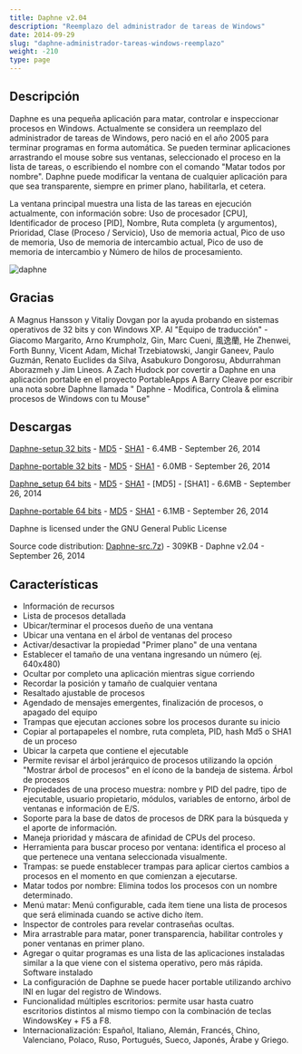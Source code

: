 ```yaml
---
title: Daphne v2.04
description: "Reemplazo del administrador de tareas de Windows"
date: 2014-09-29
slug: "daphne-administrador-tareas-windows-reemplazo"
weight: -210
type: page
---
```


## Descripción
Daphne es una pequeña aplicación para matar, controlar e inspeccionar procesos en Windows.
Actualmente se considera un reemplazo del administrador de tareas de Windows, pero nació en el año 2005 para terminar programas en forma automática.
Se pueden terminar aplicaciones arrastrando el mouse sobre sus ventanas, seleccionado el proceso en la lista de tareas, o escribiendo el nombre con el comando "Matar todos por nombre".
Daphne puede modificar la ventana de cualquier aplicación para que sea transparente, siempre en primer plano, habilitarla, et cetera.

La ventana principal muestra una lista de las tareas en ejecución actualmente, con información sobre: Uso de procesador [CPU], Identificador de proceso [PID], Nombre, Ruta completa (y argumentos), Prioridad, Clase (Proceso / Servicio), Uso de memoria actual, Pico de uso de memoria, Uso de memoria de intercambio actual, Pico de uso de memoria de intercambio y Número de hilos de procesamiento.

![daphne](/downloads/legacy/daphne/ScreenShot_1_201.png)

## Gracias
A Magnus Hansson y Vitaliy Dovgan por la ayuda probando en sistemas operativos de 32 bits y con Windows XP.
Al "Equipo de traducción" - Giacomo Margarito, Arno Krumpholz, Gin, Marc Cueni, 風逸蘭, He Zhenwei, Forth Bunny, Vicent Adam, Michał Trzebiatowski, Jangir Ganeev, Paulo Guzmán, Renato Euclides da Silva, Asabukuro Dongorosu, Abdurrahman Aborazmeh y Jim Lineos.
A Zach Hudock por covertir a Daphne en una aplicación portable en el proyecto PortableApps
A Barry Cleave por escribir una nota sobre Daphne llamada " Daphne - Modifica, Controla & elimina procesos de Windows con tu Mouse"

## Descargas
[Daphne-setup 32 bits](/downloads/legacy/daphne/Daphne_setup_x86.msi) - [MD5](/downloads/legacy/daphne/Daphne_setup_x86.msi.md5) - [SHA1](/downloads/legacy/daphne/Daphne_setup_x86.msi.sha1) - 6.4MB - September 26, 2014

[Daphne-portable 32 bits](/downloads/legacy/daphne/Daphne_setup_x86.zip) - [MD5](/downloads/legacy/daphne/Daphne_setup_x86.zip.md5) - [SHA1](/downloads/legacy/daphne/Daphne_setup_x86.zip.sha1) - 6.0MB - September 26, 2014

[Daphne_setup 64 bits](/downloads/legacy/daphne/Daphne_setup_x64.msi) - [MD5](/downloads/legacy/daphne/Daphne_setup_x64.msi.md5) - [SHA1](/downloads/legacy/daphne/Daphne_setup_x64.msi.sha1) - [MD5] - [SHA1] - 6.6MB - September 26, 2014

[Daphne-portable 64 bits](/downloads/legacy/daphne/Daphne_portable_x64.zip) - [MD5](/downloads/legacy/daphne/Daphne_portable_x64.zip.md5) - [SHA1](/downloads/legacy/daphne/Daphne_portable_x64.zip.sha1) - 6.1MB - September 26, 2014

Daphne is licensed under the GNU General Public License

Source code distribution:
[Daphne-src.7z](/downloads/legacy/daphne/Daphne-src.7z)) - 309KB - Daphne v2.04 - September 26, 2014

## Características
* Información de recursos
* Lista de procesos detallada
* Ubicar/terminar el procesos dueño de una ventana
* Ubicar una ventana en el árbol de ventanas del proceso
* Activar/desactivar la propiedad "Primer plano" de una ventana
* Establecer el tamaño de una ventana ingresando un número (ej. 640x480)
* Ocultar por completo una aplicación mientras sigue corriendo
* Recordar la posición y tamaño de cualquier ventana
* Resaltado ajustable de procesos
* Agendado de mensajes emergentes, finalización de procesos, o apagado del equipo
* Trampas que ejecutan acciones sobre los procesos durante su inicio
* Copiar al portapapeles el nombre, ruta completa, PID, hash Md5 o SHA1 de un proceso
* Ubicar la carpeta que contiene el ejecutable
* Permite revisar el árbol jerárquico de procesos utilizando la opción "Mostrar árbol de procesos" en el ícono de la bandeja de sistema. Árbol de procesos
* Propiedades de una proceso muestra: nombre y PID del padre, tipo de ejecutable, usuario propietario, módulos, variables de entorno, árbol de ventanas e información de E/S.
* Soporte para la base de datos de procesos de DRK para la búsqueda y el aporte de información.
* Maneja prioridad y máscara de afinidad de CPUs del proceso.
* Herramienta para buscar proceso por ventana: identifica el proceso al que pertenece una ventana seleccionada visualmente.
* Trampas: se puede enstablecer trampas para aplicar ciertos cambios a procesos en el momento en que comienzan a ejecutarse.
* Matar todos por nombre: Elimina todos los procesos con un nombre determinado.
* Menú matar: Menú configurable, cada ítem tiene una lista de procesos que será eliminada cuando se active dicho ítem.
* Inspector de controles para revelar contraseñas ocultas.
* Mira arrastrable para matar, poner transparencia, habilitar controles y poner ventanas en primer plano.
* Agregar o quitar programas es una lista de las aplicaciones instaladas similar a la que viene con el sistema operativo, pero más rápida. Software instalado
* La configuración de Daphne se puede hacer portable utilizando archivo INI en lugar del registro de Windows.
* Funcionalidad múltiples escritorios: permite usar hasta cuatro escritorios distintos al mismo tiempo con la combinación de teclas WindowsKey + F5 a F8.
* Internacionalización: Español, Italiano, Alemán, Francés, Chino, Valenciano, Polaco, Ruso, Portugués, Sueco, Japonés, Árabe y Griego.
